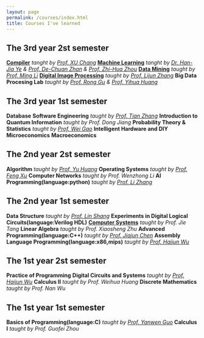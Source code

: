```yaml
---
layout: page
permalink: /courses/index.html
title: Courses I've learned
---
```


## The 3rd year 2st semester
**[Compiler](https://cs.nju.edu.cn/changxu/2_compiler/index.html)** *tanght by [Prof. XU Chang](https://cs.nju.edu.cn/changxu/)*
**[Machine Learning](http://www.lamda.nju.edu.cn/ml2020/handouts.htm)** *tanght by [Dr. Han-Jia Ye](http://www.lamda.nju.edu.cn/yehj/) & [Prof. De-Chuan Zhan](http://www.lamda.nju.edu.cn/zhandc/) & [Prof. Zhi-Hua Zhou](https://cs.nju.edu.cn/zhouzh/)*
**[Data Mining](https://ai.nju.edu.cn/_upload/tpl/04/10/1040/template1040/courses/IntroDM/IntroDM.htm)** *taught by [Prof. Ming Li](http://www.lamda.nju.edu.cn/lim/)*
**[Digital Image Processing](http://www.lamda.nju.edu.cn/chengq/course/dip2020/course_page/dip2020.html)** *taught by [Prof. Lijun Zhang](https://cs.nju.edu.cn/zlj/)*
**Big Data Procesing Lab** *taught by [Prof. Rong Gu](https://cs.nju.edu.cn/gurong/) & [Prof. Yihua Huang](https://cs.nju.edu.cn/yhuang/)*

## The 3rd year 1st semester
**Database** 
**Software Engineering** *taught by [Prof. Tian Zhang](https://cs.nju.edu.cn/zhangtian/)*
**Introduction to Quantum Information**  *taught by Prof. Dong Jiang*
**Probability Theory & Statistics**  *taught by [Prof. Wei Gao](http://www.lamda.nju.edu.cn/gaow/)*
**Intelligent Hardware and DIY**
**Microeconomics**
**Macroeconomics**

## The 2nd year 2st semester
**Algorithm**  *taught by [Prof. Yu Huang](https://cs.nju.edu.cn/yuhuang/)*
**Operating Systems**  *taught by [Prof. Feng Xu](http://ics.nju.edu.cn/people/fengxu/)*
**Computer Networks**  *taught by Prof. Wenzhong Li*
**AI Programming(language:python)** *taught by [Prof. Li Zhang](https://ctl.nju.edu.cn/f6/b0/c20441a325296/page.htm)* 

## The 2nd year 1st semester
**Data Structure**  *taught by [Prof. Lin Shang](https://cs.nju.edu.cn/shanglin/)*
**Experiments in Digital Logical Circuits(language:Verilog HDL)** 
**[Computer Systems](https://nju-projectn.github.io/ics-pa-gitbook/ics2019/)** *taught by Prof. Jie Tang*
**Linear Algebra** *taught by Prof. Xiaosheng Zhu*
**Advanced Programming(language:C++)** *taught by [Prof. Jiajun Chen](https://cs.nju.edu.cn/chenjiajun/)*
**Assembly Language Programming(language:x86,mips)** *taught by [Prof. Haijun Wu](https://cs.nju.edu.cn/wuhaijun/)*

## The 1st year 2st semester
**Practice of Programming** 
**Digital Circuits and Systems** *taught by [Prof. Haijun Wu](https://cs.nju.edu.cn/wuhaijun/)*
**Calculus II** *taught by Prof. Weihua Huang*
**Discrete Mathematics** *taught by Prof. Nan Wu*

## The 1st year 1st semester
**Basics of Programming(language:C)**  *taught by [Prof. Yanwen Guo](https://cs.nju.edu.cn/ywguo/)*
**Calculus Ⅰ** *taught by Prof. Guofei Zhou*